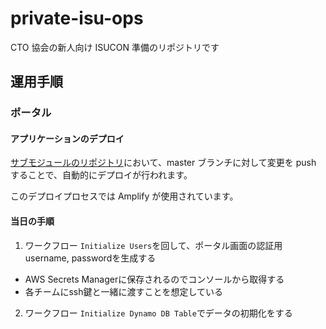 # private-isu-ops

CTO 協会の新人向け ISUCON 準備のリポジトリです

## 運用手順

### ポータル

#### アプリケーションのデプロイ

[サブモジュールのリポジトリ](https://github.com/kesompochy/cto-a-isucon-portal)において、master ブランチに対して変更を push することで、自動的にデプロイが行われます。

このデプロイプロセスでは Amplify が使用されています。

#### 当日の手順

1. ワークフロー `Initialize Users`を回して、ポータル画面の認証用username, passwordを生成する
  - AWS Secrets Managerに保存されるのでコンソールから取得する
  - 各チームにssh鍵と一緒に渡すことを想定している
2. ワークフロー `Initialize Dynamo DB Table`でデータの初期化をする 
